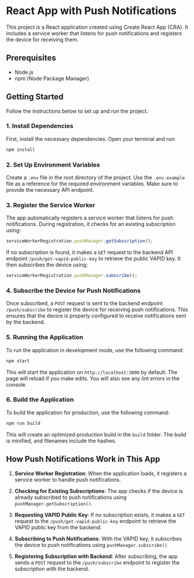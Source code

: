 # React App with Push Notifications

This project is a React application created using Create React App (CRA). It includes a service worker that listens for push notifications and registers the device for receiving them.

## Prerequisites

- Node.js
- npm (Node Package Manager)

## Getting Started

Follow the instructions below to set up and run the project.

### 1. Install Dependencies

First, install the necessary dependencies. Open your terminal and run:

```bash
npm install
```

### 2. Set Up Environment Variables

Create a `.env` file in the root directory of the project. Use the `.env.example` file as a reference for the required environment variables. Make sure to provide the necessary API endpoint.

### 3. Register the Service Worker

The app automatically registers a service worker that listens for push notifications. During registration, it checks for an existing subscription using:

```javascript
serviceWorkerRegistration.pushManager.getSubscription();
```

If no subscription is found, it makes a `GET` request to the backend API endpoint `/push/get-vapid-public-key` to retrieve the public VAPID key. It then subscribes the device using:

```javascript
serviceWorkerRegistration.pushManager.subscribe();
```

### 4. Subscribe the Device for Push Notifications

Once subscribed, a `POST` request is sent to the backend endpoint `/push/subscribe` to register the device for receiving push notifications. This ensures that the device is properly configured to receive notifications sent by the backend.

### 5. Running the Application

To run the application in development mode, use the following command:

```bash
npm start
```

This will start the application on `http://localhost:3000` by default. The page will reload if you make edits. You will also see any lint errors in the console.

### 6. Build the Application

To build the application for production, use the following command:

```bash
npm run build
```

This will create an optimized production build in the `build` folder. The build is minified, and filenames include the hashes.

## How Push Notifications Work in This App

1. **Service Worker Registration**: When the application loads, it registers a service worker to handle push notifications.
2. **Checking for Existing Subscriptions**: The app checks if the device is already subscribed to push notifications using `pushManager.getSubscription()`.

3. **Requesting VAPID Public Key**: If no subscription exists, it makes a `GET` request to the `/push/get-vapid-public-key` endpoint to retrieve the VAPID public key from the backend.

4. **Subscribing to Push Notifications**: With the VAPID key, it subscribes the device to push notifications using `pushManager.subscribe()`.

5. **Registering Subscription with Backend**: After subscribing, the app sends a `POST` request to the `/push/subscribe` endpoint to register the subscription with the backend.
